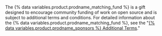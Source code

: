 The {% data variables.product.prodname_matching_fund %} is a gift designed to encourage community funding of work on open source and is subject to additional terms and conditions. For detailed information about the {% data variables.product.prodname_matching_fund %}, see the "[{% data variables.product.prodname_sponsors %} Additional Terms](/free-pro-team@latest/github/site-policy/github-sponsors-additional-terms)."
